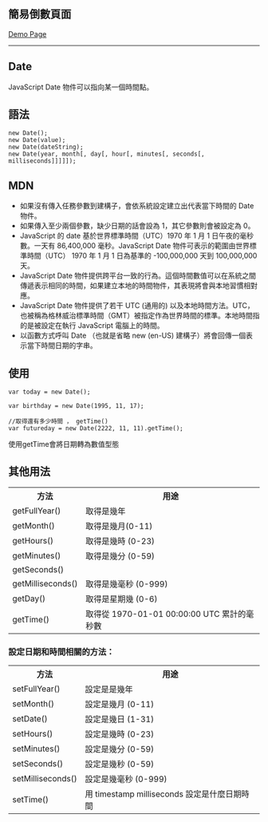 ## 簡易倒數頁面

[Demo Page](https://hoyi-23.github.io/countdown_page/index.html)

<hr>

## Date
JavaScript Date 物件可以指向某一個時間點。

## 語法
```
new Date();
new Date(value);
new Date(dateString);
new Date(year, month[, day[, hour[, minutes[, seconds[, milliseconds]]]]]);
```
## MDN 

* 如果沒有傳入任務參數到建構子，會依系統設定建立出代表當下時間的 Date 物件。
* 如果傳入至少兩個參數，缺少日期的話會設為 1，其它參數則會被設定為 0。
* JavaScript 的 date 基於世界標準時間（UTC）1970 年 1 月 1 日午夜的毫秒數。一天有 86,400,000 毫秒。JavaScript Date 物件可表示的範圍由世界標準時間（UTC） 1970 年 1 月 1 日為基準的 -100,000,000 天到 100,000,000 天。
* JavaScript Date 物件提供跨平台一致的行為。這個時間數值可以在系統之間傳遞表示相同的時間，如果建立本地的時間物件，其表現將會與本地習慣相對應。
* JavaScript Date 物件提供了若干 UTC (通用的) 以及本地時間方法。UTC，也被稱為格林威治標準時間（GMT）被指定作為世界時間的標準。本地時間指的是被設定在執行 JavaScript 電腦上的時間。
* 以函數方式呼叫 Date （也就是省略 new (en-US) 建構子）將會回傳一個表示當下時間日期的字串。

## 使用

```
var today = new Date();

var birthday = new Date(1995, 11, 17);

//取得還有多少時間 ， getTime()
var futureday = new Date(2222, 11, 11).getTime();
```
使用getTime會將日期轉為數值型態

## 其他用法


<table>
<tr>
  <th>方法</th>
  <th>用途</th>
<tr/>
<tr>
  <td>getFullYear()</td>
  <td>取得是幾年</td>
</tr>
<tr>
  <td>getMonth()</td>
  <td>取得是幾月(0-11)</td>
</tr>
<tr>
  <td>getHours()</td>
  <td>取得是幾時 (0-23)</td>
</tr>
<tr>
  <td>getMinutes()</td>
  <td>取得是幾分 (0-59)</td>
</tr>
<tr>
  <td>getSeconds()</td>
  <td取得是幾秒 (0-59)</td>
</tr>
<tr>
  <td>getMilliseconds()</td>
  <td>取得是幾毫秒 (0-999)</td>
</tr>
<tr>
  <td>getDay()</td>
  <td>取得是星期幾 (0-6)</td>
</tr>
<tr>
  <td>getTime()</td>
  <td>取得從 1970-01-01 00:00:00 UTC 累計的毫秒數</td>
</tr>
</table>

### 設定日期和時間相關的方法：

<table>
<tr>
  <th>方法</th>
  <th>用途</th>
<tr/>
<tr>
  <td>setFullYear()</td><td>設定是是幾年</td>
</tr>
<tr>
<td>setMonth()</td><td>設定是幾月 (0-11)</td>
</tr>
<tr>
<td>setDate()</td><td>設定是幾日 (1-31)</td>
</tr>
<tr>
<td>setHours()</td><td>設定是幾時 (0-23)</td>
</tr>
<tr>
<td>setMinutes()</td><td>設定是幾分 (0-59)</td>
</tr>
<tr>
<td>setSeconds()</td><td>設定是幾秒 (0-59)</td>
</tr>
<tr>
<td>setMilliseconds()</td><td>設定是幾毫秒 (0-999)</td>
</tr>
<tr>
<td>setTime()</td><td>用 timestamp milliseconds 設定是什麼日期時間</td>
</tr>
</table>
